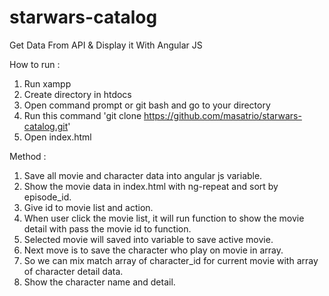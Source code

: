 # starwars-catalog
Get Data From API &amp; Display it With Angular JS

How to run :
1. Run xampp
2. Create directory in htdocs
3. Open command prompt or git bash and go to your directory
4. Run this command 'git clone https://github.com/masatrio/starwars-catalog.git'
5. Open index.html

Method :
1. Save all movie and character data into angular js variable.
2. Show the movie data in index.html with ng-repeat and sort by episode_id.
3. Give id to movie list and action.
4. When user click the movie list, it will run function to show the movie detail with pass the movie id to function.
5. Selected movie will saved into variable to save active movie.
6. Next move is to save the character who play on movie in array.
7. So we can mix match array of character_id for current movie with array of character detail data.
8. Show the character name and detail.
